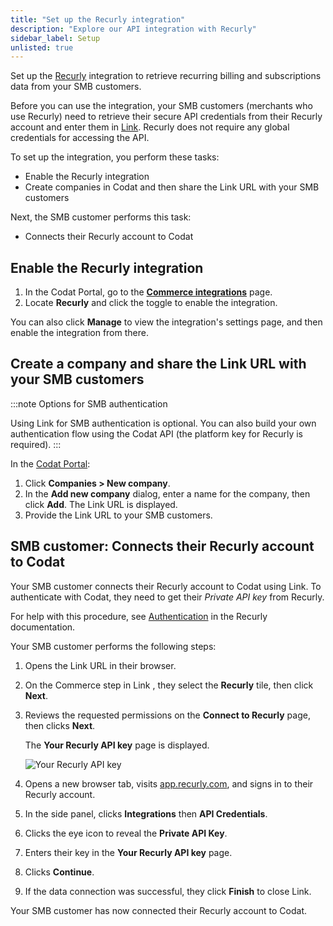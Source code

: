 ```yaml
---
title: "Set up the Recurly integration"
description: "Explore our API integration with Recurly"
sidebar_label: Setup
unlisted: true
---
```


Set up the [Recurly](/integrations/commerce/recurly/commerce-recurly) integration to retrieve recurring billing and subscriptions data from your SMB customers.

Before you can use the integration, your SMB customers (merchants who use Recurly) need to retrieve their secure API credentials from their Recurly account and enter them in [Link](/auth-flow/overview). Recurly does not require any global credentials for accessing the API.

To set up the integration, you perform these tasks:

- Enable the Recurly integration
- Create companies in Codat and then share the Link URL with your SMB customers

Next, the SMB customer performs this task:

- Connects their Recurly account to Codat

## Enable the Recurly integration

1. In the Codat Portal, go to the <a className="external" href="https://app.codat.io/settings/integrations/commerce" target="blank">**Commerce integrations**</a> page.
2. Locate **Recurly** and click the toggle to enable the integration.

You can also click **Manage** to view the integration's settings page, and then enable the integration from there.

## Create a company and share the Link URL with your SMB customers

:::note Options for SMB authentication

Using Link for SMB authentication is optional. You can also build your own authentication flow using the Codat API (the platform key for Recurly is required).
:::

In the <a className="external" href="https://app.codat.io" target="_blank">Codat Portal</a>:

1. Click **Companies > New company**.
2. In the **Add new company** dialog, enter a name for the company, then click **Add**. The Link URL is displayed.
3. Provide the Link URL to your SMB customers.

## SMB customer: Connects their Recurly account to Codat

Your SMB customer connects their Recurly account to Codat using Link. To authenticate with Codat, they need to get their _Private API key_ from Recurly.

For help with this procedure, see <a className="external" href="https://developers.recurly.com/api-v2/v2.29/index.html#section/Authentication" target="_blank">Authentication</a> in the Recurly documentation.

Your SMB customer performs the following steps:

1. Opens the Link URL in their browser.

2. On the Commerce step in Link , they select the **Recurly** tile, then click **Next**.

3. Reviews the requested permissions on the **Connect to Recurly** page, then clicks **Next**.

   The **Your Recurly API key** page is displayed.

   ![Your Recurly API key](/img/old/3df665f-your-recurly-api-key-masked.png "The Your Recurly API key page")

4. Opens a new browser tab, visits <a className="external" href="https://app.recurly.com/" target="_blank">app.recurly.com</a>, and signs in to their Recurly account.

5. In the side panel, clicks **Integrations** then **API Credentials**.

6. Clicks the eye icon to reveal the **Private API Key**.

7. Enters their key in the **Your Recurly API key** page.

8. Clicks **Continue**.

9. If the data connection was successful, they click **Finish** to close Link.

Your SMB customer has now connected their Recurly account to Codat.

